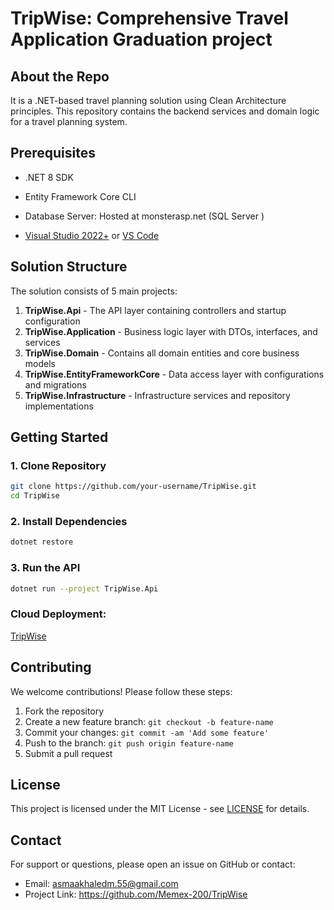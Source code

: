 # TripWise: Comprehensive Travel Application Graduation project 



## About the Repo

It is a .NET-based travel planning solution using Clean Architecture principles. This repository contains the backend services and domain logic for a travel planning system.



##  Prerequisites

- .NET 8 SDK

- Entity Framework Core CLI

- Database Server: Hosted at  monsterasp.net (SQL Server )

- [Visual Studio 2022+](https://visualstudio.microsoft.com/) or [VS Code](https://code.visualstudio.com/)

  

## Solution Structure

The solution consists of 5 main projects:

1. **TripWise.Api** - The API layer containing controllers and startup configuration
2. **TripWise.Application** - Business logic layer with DTOs, interfaces, and services
3. **TripWise.Domain** - Contains all domain entities and core business models
4. **TripWise.EntityFrameworkCore** - Data access layer with configurations and migrations
5. **TripWise.Infrastructure** - Infrastructure services and repository implementations



## Getting Started

### 1. Clone Repository

```bash
git clone https://github.com/your-username/TripWise.git
cd TripWise
```

### 2. Install Dependencies

```bash
dotnet restore
```

### 3. Run the API

```bash
dotnet run --project TripWise.Api
```

### Cloud Deployment:

  [TripWise](http://tripwiseeeee.runasp.net/swagger/index.html)



## Contributing



We welcome contributions! Please follow these steps:

1. Fork the repository
2. Create a new feature branch: `git checkout -b feature-name`
3. Commit your changes: `git commit -am 'Add some feature'`
4. Push to the branch: `git push origin feature-name`
5. Submit a pull request



## License

This project is licensed under the MIT License - see [LICENSE](https://license/) for details.



## Contact

For support or questions, please open an issue on GitHub or contact:

- Email:  asmaakhaledm.55@gmail.com
- Project Link: https://github.com/Memex-200/TripWise

